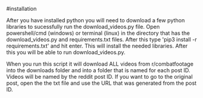 #installation

After you have installed python you will need to download a few python
libraries to sucessfully run the download_videos.py file. Open powershell/cmd (windows)
or terminal (linux) in the directory that has the download_videos.py and requirements.txt files.
After this type 'pip3 install -r requirements.txt' and hit enter. This will install the
needed libraries. After this you will be able to run download_videos.py.  

When you run this script it will download ALL videos from r/combatfootage into the downloads folder and into
a folder that is named for each post ID. Videos will be named by the reddit post ID. If you want to go to the
original post, open the the txt file and use the URL that was generated from the post ID. 
